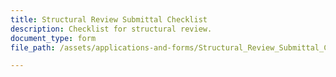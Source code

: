 ```yaml
---
title: Structural Review Submittal Checklist
description: Checklist for structural review. 
document_type: form
file_path: /assets/applications-and-forms/Structural_Review_Submittal_Checklist.pdf

---
```

